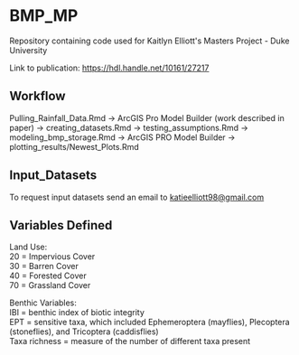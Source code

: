 # BMP_MP
Repository containing code used for Kaitlyn Elliott's Masters Project - Duke University 


Link to publication: https://hdl.handle.net/10161/27217


## Workflow
Pulling_Rainfall_Data.Rmd -> ArcGIS Pro Model Builder (work described in paper) -> creating_datasets.Rmd -> testing_assumptions.Rmd -> modeling_bmp_storage.Rmd -> ArcGIS PRO Model Builder -> plotting_results/Newest_Plots.Rmd 

## Input_Datasets
To request input datasets send an email to katieelliott98@gmail.com

## Variables Defined

Land Use: 
<br>20 = Impervious Cover 
<br>30 = Barren Cover 
<br>40 = Forested Cover
<br>70 = Grassland Cover

Benthic Variables: 
<br>IBI = benthic index of biotic integrity 
<br>EPT = sensitive taxa, which included Ephemeroptera (mayflies), Plecoptera (stoneflies), and Tricoptera (caddisflies)
<br>Taxa richness = measure of the number of different taxa present
